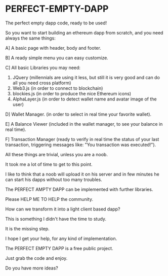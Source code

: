 # PERFECT-EMPTY-DAPP
The perfect empty dapp code, ready to be used!

So you want to start building an ethereum dapp from scratch, and you need always the same things:

A] A basic page with header, body and footer.

B] A ready simple menu you can easy customize.

C] All basic Libraries you may need:

1. JQuery (millennials are using it less, but still it is very good and can do all you need cross platform)
1. Web3.js (in order to connect to blockchain)
2. blockies.js (in order to produce the nice Ethereum icons)
3. AlphaLayer.js (in order to detect wallet name and avatar image of the user)

D] Wallet Manager. (in order to select in real time your favorite wallet).

E] A Balance Viewer (included in the wallet manager, to see your balance in real time).

F] Transaction Manager (ready to verify in real time the status of your last transaction, triggering messages like: "You transaction was executed!").


All these things are trivial, unless you are a noob.

It took me a lot of time to get to this point.

I like to think that a noob will upload it on his server and in few minutes he can start his dapps without too many troubles.


The PERFECT AMPTY DAPP can be implemented with further libraries.

Please HELP ME TO HELP the community.


How can we transform it into a light client based dapp?

This is something I didn't have the time to study.

It is the missing step.

I hope I get your help, for any kind of implementation.

The PERFECT EMPTY DAPP is a free public project.

Just grab the code and enjoy.


Do you have more ideas?





